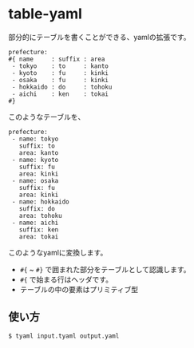 # table-yaml

部分的にテーブルを書くことができる、yamlの拡張です。

```yaml:
prefecture:
#{ name     : suffix : area
 - tokyo    : to     : kanto
 - kyoto    : fu     : kinki
 - osaka    : fu     : kinki
 - hokkaido : do     : tohoku
 - aichi    : ken    : tokai
#}
```

このようなテーブルを、

```yaml:
prefecture:
 - name: tokyo
   suffix: to
   area: kanto
 - name: kyoto
   suffix: fu
   area: kinki
 - name: osaka
   suffix: fu
   area: kinki
 - name: hokkaido
   suffix: do
   area: tohoku
 - name: aichi
   suffix: ken
   area: tokai
```

このようなyamlに変換します。

- `#{` ~ `#}` で囲まれた部分をテーブルとして認識します。
- `#{` で始まる行はヘッダです。
- テーブルの中の要素はプリミティブ型

## 使い方

```
$ tyaml input.tyaml output.yaml
```
